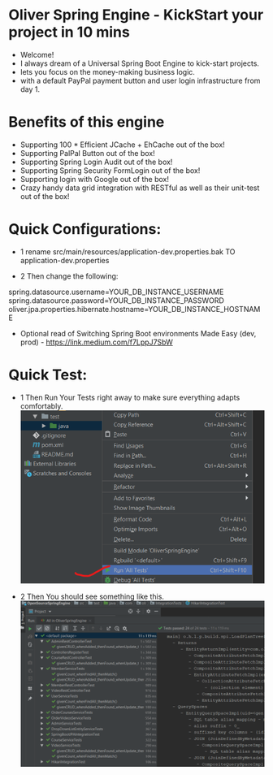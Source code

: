 # Oliver Spring Engine -  KickStart your project in 10 mins
* Welcome! 
* I always dream of a Universal Spring Boot Engine to kick-start projects. 
* lets you focus on the money-making business logic.  
* with a default PayPal payment button and user login infrastructure from day 1. 

# Benefits of this engine
* Supporting 100 * Efficient JCache + EhCache out of the box! 
* Supporting PalPal Button out of the box!  
* Supporting Spring Login Audit out of the box!  
* Supporting Spring Security FormLogin out of the box!  
* Supporting login with Google out of the box!  
* Crazy handy data grid integration with RESTful as well as their unit-test out of the box!  

# Quick Configurations: 
* 1 rename src/main/resources/application-dev.properties.bak TO application-dev.properties

* 2 Then change the following: 

spring.datasource.username=YOUR_DB_INSTANCE_USERNAME
spring.datasource.password=YOUR_DB_INSTANCE_PASSWORD
oliver.jpa.properties.hibernate.hostname=YOUR_DB_INSTANCE_HOSTNAME

* Optional read of Switching Spring Boot environments Made Easy (dev, prod) - https://link.medium.com/f7LppJ7SbW

# Quick Test: 
* 1 Then Run Your Tests right away to make sure everything adapts comfortably. 
![Run All Test](https://github.com/oliverwreath/OpenSourceOliverSpringEngine/blob/master/src/main/resources/static/ReadmePictures/Run_All_Tests.png?raw=true)

* 2 Then You should see something like this. 
![All Test Passed](https://github.com/oliverwreath/OpenSourceOliverSpringEngine/blob/master/src/main/resources/static/ReadmePictures/Tests_All_Passed.png?raw=true)

